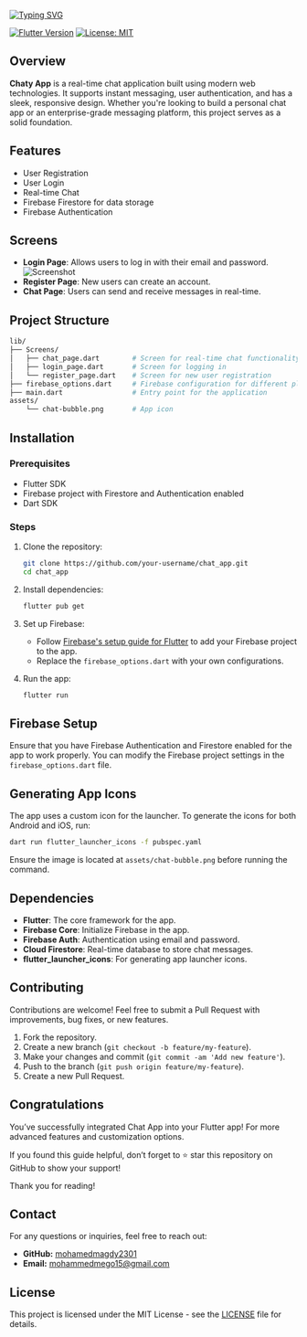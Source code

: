 <br clear="both">
<a href="https://git.io/typing-svg"><img src="https://readme-typing-svg.demolab.com?font=Protest+Guerrilla&weight=900&size=45&pause=1000&color=F78918&width=835&height=100&lines=Chat+App+%F0%9F%98%8A%E2%9C%8C%EF%B8%8F" alt="Typing SVG" /></a>
<br clear="both">


[![Flutter Version](https://img.shields.io/badge/Flutter-v3.0-blue.svg)](https://flutter.dev/)
[![License: MIT](https://img.shields.io/badge/License-MIT-yellow.svg)](https://opensource.org/licenses/MIT)

## Overview

**Chaty App** is a real-time chat application built using modern web technologies. It supports instant messaging, user authentication, and has a sleek, responsive design. Whether you're looking to build a personal chat app or an enterprise-grade messaging platform, this project serves as a solid foundation.


## Features

- User Registration
- User Login
- Real-time Chat
- Firebase Firestore for data storage
- Firebase Authentication

## Screens

- **Login Page**: Allows users to log in with their email and password.
![Screenshot](path/to/screenshot.png)
- **Register Page**: New users can create an account.
- **Chat Page**: Users can send and receive messages in real-time.

## Project Structure

```bash
lib/
├── Screens/
│   ├── chat_page.dart        # Screen for real-time chat functionality
│   ├── login_page.dart       # Screen for logging in
│   └── register_page.dart    # Screen for new user registration
├── firebase_options.dart     # Firebase configuration for different platforms
├── main.dart                 # Entry point for the application
assets/
    └── chat-bubble.png       # App icon
```

## Installation

### Prerequisites

- Flutter SDK
- Firebase project with Firestore and Authentication enabled
- Dart SDK

### Steps

1. Clone the repository:
    ```bash
    git clone https://github.com/your-username/chat_app.git
    cd chat_app
    ```

2. Install dependencies:
    ```bash
    flutter pub get
    ```

3. Set up Firebase:
    - Follow [Firebase's setup guide for Flutter](https://firebase.flutter.dev/docs/overview) to add your Firebase project to the app.
    - Replace the `firebase_options.dart` with your own configurations.

4. Run the app:
    ```bash
    flutter run
    ```

## Firebase Setup

Ensure that you have Firebase Authentication and Firestore enabled for the app to work properly. You can modify the Firebase project settings in the `firebase_options.dart` file.

## Generating App Icons

The app uses a custom icon for the launcher. To generate the icons for both Android and iOS, run:

```bash
dart run flutter_launcher_icons -f pubspec.yaml
```

Ensure the image is located at `assets/chat-bubble.png` before running the command.

## Dependencies

- **Flutter**: The core framework for the app.
- **Firebase Core**: Initialize Firebase in the app.
- **Firebase Auth**: Authentication using email and password.
- **Cloud Firestore**: Real-time database to store chat messages.
- **flutter_launcher_icons**: For generating app launcher icons.

## Contributing

Contributions are welcome! Feel free to submit a Pull Request with improvements, bug fixes, or new features.

1. Fork the repository.
2. Create a new branch (`git checkout -b feature/my-feature`).
3. Make your changes and commit (`git commit -am 'Add new feature'`).
4. Push to the branch (`git push origin feature/my-feature`).
5. Create a new Pull Request.

## Congratulations

You’ve successfully integrated Chat App into your Flutter app! For more advanced features and customization options.

If you found this guide helpful, don’t forget to ⭐ star this repository on GitHub to show your support!

Thank you for reading!

## Contact

For any questions or inquiries, feel free to reach out:

- **GitHub:** [mohamedmagdy2301](https://github.com/mohamedmagdy2301)
- **Email:** [mohammedmego15@gmail.com](mohammedmego15@gmail.com)


## License

This project is licensed under the MIT License - see the [LICENSE](LICENSE) file for details.
